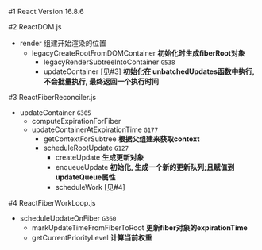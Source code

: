 #1 React Version 16.8.6

#2 ReactDOM.js
  * render 组建开始渲染的位置
    * legacyCreateRootFromDOMContainer **初始化时生成fiberRoot对象**
      * legacyRenderSubtreeIntoContainer `G538`
      * updateContainer [见#3] **初始化在 unbatchedUpdates函数中执行, 不会批量执行, 最终返回一个执行时间**

#3 ReactFiberReconciler.js
  * updateContainer `G305`
    * computeExpirationForFiber
    * updateContainerAtExpirationTime `G177`
      * getContextForSubtree **根据父组建来获取context**
      * scheduleRootUpdate `G127` 
        * createUpdate **生成更新对象**
        * enqueueUpdate **初始化, 生成一个新的更新队列;且赋值到updateQueue属性**
        * scheduleWork [见#4]

#4 ReactFiberWorkLoop.js
  * scheduleUpdateOnFiber `G360`
    * markUpdateTimeFromFiberToRoot **更新fiber对象的expirationTime**
    * getCurrentPriorityLevel **计算当前权重**